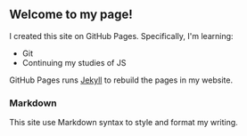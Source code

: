 


## Welcome to my page!



I created this site on GitHub Pages. Specifically, I'm learning:
* Git
* Continuing my studies of JS

GitHub Pages runs [Jekyll](https://jekyllrb.com/) to rebuild the pages in my website. 

### Markdown

This site use Markdown syntax to style and format my writing.

